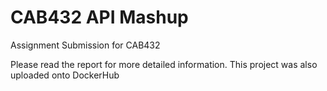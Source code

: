 # CAB432 API Mashup
Assignment Submission for CAB432

Please read the report for more detailed information.
This project was also uploaded onto DockerHub
